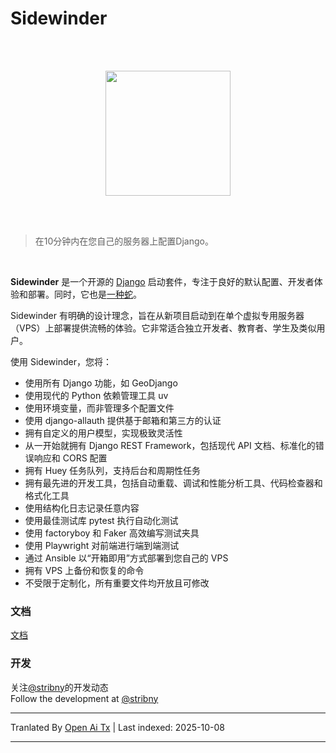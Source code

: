 # Sidewinder

<br><br>

<p align="center"><img width="200" src="https://raw.githubusercontent.com/stribny/sidewinder/master/docs/sidewinder.png"/></p>

<br><br>

> 在10分钟内在您自己的服务器上配置Django。

<br>

**Sidewinder** 是一个开源的 [Django](https://www.djangoproject.com/) 启动套件，专注于良好的默认配置、开发者体验和部署。同时，它也是[一种蛇](https://en.wikipedia.org/wiki/Crotalus_cerastes)。

Sidewinder 有明确的设计理念，旨在从新项目启动到在单个虚拟专用服务器（VPS）上部署提供流畅的体验。它非常适合独立开发者、教育者、学生及类似用户。

使用 Sidewinder，您将：

* 使用所有 Django 功能，如 GeoDjango
* 使用现代的 Python 依赖管理工具 uv
* 使用环境变量，而非管理多个配置文件
* 使用 django-allauth 提供基于邮箱和第三方的认证
* 拥有自定义的用户模型，实现极致灵活性
* 从一开始就拥有 Django REST Framework，包括现代 API 文档、标准化的错误响应和 CORS 配置
* 拥有 Huey 任务队列，支持后台和周期性任务
* 拥有最先进的开发工具，包括自动重载、调试和性能分析工具、代码检查器和格式化工具
* 使用结构化日志记录任意内容
* 使用最佳测试库 pytest 执行自动化测试
* 使用 factoryboy 和 Faker 高效编写测试夹具
* 使用 Playwright 对前端进行端到端测试
* 通过 Ansible 以“开箱即用”方式部署到您自己的 VPS
* 拥有 VPS 上备份和恢复的命令
* 不受限于定制化，所有重要文件均开放且可修改

### 文档

[文档](https://stribny.github.io/sidewinder/)

### 开发

关注[@stribny](https://twitter.com/stribny)的开发动态  
Follow the development at [@stribny](https://twitter.com/stribny)

---

Tranlated By [Open Ai Tx](https://github.com/OpenAiTx/OpenAiTx) | Last indexed: 2025-10-08

---